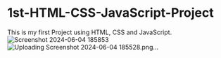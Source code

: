 # 1st-HTML-CSS-JavaScript-Project
This is my first Project using HTML, CSS and JavaScript.
![Screenshot 2024-06-04 185853](https://github.com/ronsusmit/1st-HTML-CSS-JavaScript-Project/assets/146361727/29912590-ab05-4c09-bcbe-0003992bcd39)
![Uploading Screenshot 2024-06-04 185528.png…]()
